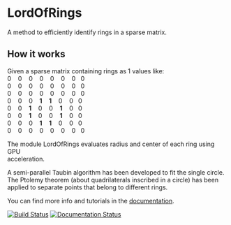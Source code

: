 # LordOfRings
A method to efficiently identify rings in a sparse matrix.

## How it works
Given a sparse matrix containing rings as 1 values like:<br/>
0 &nbsp;&nbsp; 0 &nbsp;&nbsp;    0   &nbsp;&nbsp;    0   &nbsp;&nbsp;    0    &nbsp;&nbsp;    0   &nbsp;&nbsp; 0&nbsp;&nbsp; 0 <br />
0 &nbsp;&nbsp; 0 &nbsp;&nbsp;    0   &nbsp;&nbsp;    0   &nbsp;&nbsp;    0    &nbsp;&nbsp;    0   &nbsp;&nbsp; 0&nbsp;&nbsp; 0 <br />
0 &nbsp;&nbsp; 0 &nbsp;&nbsp;    0   &nbsp;&nbsp;    0   &nbsp;&nbsp;    0    &nbsp;&nbsp;    0   &nbsp;&nbsp; 0&nbsp;&nbsp; 0 <br />
0 &nbsp;&nbsp; 0 &nbsp;&nbsp;    0   &nbsp;&nbsp;  **1** &nbsp;&nbsp;  **1**  &nbsp;&nbsp;    0   &nbsp;&nbsp; 0&nbsp;&nbsp; 0 <br />
0 &nbsp;&nbsp; 0 &nbsp;&nbsp;  **1** &nbsp;&nbsp;    0   &nbsp;&nbsp;    0    &nbsp;&nbsp;  **1** &nbsp;&nbsp; 0&nbsp;&nbsp; 0 <br />
0 &nbsp;&nbsp; 0 &nbsp;&nbsp;  **1** &nbsp;&nbsp;    0   &nbsp;&nbsp;    0    &nbsp;&nbsp;  **1** &nbsp;&nbsp; 0&nbsp;&nbsp; 0 <br />
0 &nbsp;&nbsp; 0 &nbsp;&nbsp;    0   &nbsp;&nbsp;  **1** &nbsp;&nbsp;  **1**  &nbsp;&nbsp;    0   &nbsp;&nbsp; 0&nbsp;&nbsp; 0 <br />
0 &nbsp;&nbsp; 0 &nbsp;&nbsp;    0   &nbsp;&nbsp;    0   &nbsp;&nbsp;    0    &nbsp;&nbsp;    0   &nbsp;&nbsp; 0&nbsp;&nbsp; 0 <br />

The module LordOfRings evaluates radius and center of each ring using GPU <br/>
acceleration.

A semi-parallel Taubin algorithm has been developed to fit the single circle. <br/>
The Ptolemy theorem (about quadrilaterals inscribed in a circle) has been <br/>
applied to separate points that belong to different rings.

You can find more info and tutorials in the [documentation](https://lordofrings.readthedocs.io/en/latest/?badge=latest).

[![Build Status](https://travis-ci.com/Sara-a-r/LordOfRings.svg?branch=main)](https://travis-ci.com/Sara-a-r/LordOfRings)
[![Documentation Status](https://readthedocs.org/projects/lordofrings/badge/?version=latest)](https://lordofrings.readthedocs.io/en/latest/?badge=latest)
